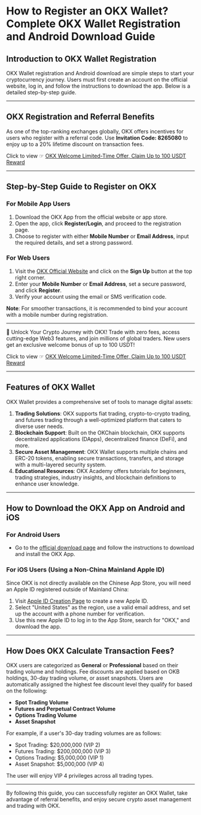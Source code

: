 # How to Register an OKX Wallet? Complete OKX Wallet Registration and Android Download Guide

## Introduction to OKX Wallet Registration

OKX Wallet registration and Android download are simple steps to start your cryptocurrency journey. Users must first create an account on the official website, log in, and follow the instructions to download the app. Below is a detailed step-by-step guide.

---

## OKX Registration and Referral Benefits

As one of the top-ranking exchanges globally, OKX offers incentives for users who register with a referral code. Use **Invitation Code: 8265080** to enjoy up to a 20% lifetime discount on transaction fees.

Click to view ☞ [OKX Welcome Limited-Time Offer, Claim Up to 100 USDT Reward](https://bit.ly/OKXe)

---

## Step-by-Step Guide to Register on OKX

### **For Mobile App Users**
1. Download the OKX App from the official website or app store.
2. Open the app, click **Register/Login**, and proceed to the registration page.
3. Choose to register with either **Mobile Number** or **Email Address**, input the required details, and set a strong password.

### **For Web Users**
1. Visit the [OKX Official Website](https://bit.ly/OKXe) and click on the **Sign Up** button at the top right corner.
2. Enter your **Mobile Number** or **Email Address**, set a secure password, and click **Register**.
3. Verify your account using the email or SMS verification code.

**Note**: For smoother transactions, it is recommended to bind your account with a mobile number during registration.

---

🚀 Unlock Your Crypto Journey with OKX! Trade with zero fees, access cutting-edge Web3 features, and join millions of global traders. New users get an exclusive welcome bonus of up to 100 USDT!  

Click to view ☞ [OKX Welcome Limited-Time Offer, Claim Up to 100 USDT Reward](https://bit.ly/OKXe)

---

## Features of OKX Wallet

OKX Wallet provides a comprehensive set of tools to manage digital assets:

1. **Trading Solutions**: OKX supports fiat trading, crypto-to-crypto trading, and futures trading through a well-optimized platform that caters to diverse user needs.
2. **Blockchain Support**: Built on the OKChain blockchain, OKX supports decentralized applications (DApps), decentralized finance (DeFi), and more.
3. **Secure Asset Management**: OKX Wallet supports multiple chains and ERC-20 tokens, enabling secure transactions, transfers, and storage with a multi-layered security system.
4. **Educational Resources**: OKX Academy offers tutorials for beginners, trading strategies, industry insights, and blockchain definitions to enhance user knowledge.

---

## How to Download the OKX App on Android and iOS

### **For Android Users**
- Go to the [official download page](https://bit.ly/OKXe) and follow the instructions to download and install the OKX App.

### **For iOS Users (Using a Non-China Mainland Apple ID)**
Since OKX is not directly available on the Chinese App Store, you will need an Apple ID registered outside of Mainland China:

1. Visit [Apple ID Creation Page](https://appleid.apple.com) to create a new Apple ID.
2. Select "United States" as the region, use a valid email address, and set up the account with a phone number for verification.
3. Use this new Apple ID to log in to the App Store, search for "OKX," and download the app.

---

## How Does OKX Calculate Transaction Fees?

OKX users are categorized as **General** or **Professional** based on their trading volume and holdings. Fee discounts are applied based on OKB holdings, 30-day trading volume, or asset snapshots. Users are automatically assigned the highest fee discount level they qualify for based on the following:

- **Spot Trading Volume**
- **Futures and Perpetual Contract Volume**
- **Options Trading Volume**
- **Asset Snapshot**

For example, if a user's 30-day trading volumes are as follows:
- Spot Trading: $20,000,000 (VIP 2)
- Futures Trading: $200,000,000 (VIP 3)
- Options Trading: $5,000,000 (VIP 1)
- Asset Snapshot: $5,000,000 (VIP 4)

The user will enjoy VIP 4 privileges across all trading types.

---

By following this guide, you can successfully register an OKX Wallet, take advantage of referral benefits, and enjoy secure crypto asset management and trading with OKX.
